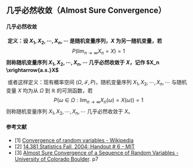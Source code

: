 ## 几乎必然收敛（Almost Sure Convergence）

#### 几乎必然收敛

​		**定义：设 $X_1,X_2,\cdots,X_n,\cdots$ 是随机变量序列，$X$ 为另一随机变量，若**
$$
P\left(\lim_{n\to \infty} X_n =X \right)=1
$$
**则称随机变量序列 $X_1,X_2,\cdots,X_n,\cdots$ 几乎必然收敛于 $X$，记作 $X_n \xrightarrow{a.s.}X$**

​		或者这样定义：现有概率空间 $(\Omega,\mathcal{F},P)$，随机变量序列 $X_1,X_2,\cdots,X_n,\cdots$ 与随机变量 $X$ 均为从 $\Omega$ 到 $\mathbb{R}$ 的可测函数，若
$$
P\left(\omega \in \Omega: \lim_{n\to \infty} X_n(\omega) =X(\omega) \right)=1
$$
则称随机变量序列 $X_1,X_2,\cdots,X_n,\cdots$ 几乎必然收敛于 $X$。

#### 参考文献

- [1] [Convergence of random variables - Wikipedia](https://en.wikipedia.org/wiki/Convergence_of_random_variables#Almost_sure_convergence)
- [2] [14.381 Statistics Fall, 2004: Handout # 6 - MIT](http://web.mit.edu/14.381/www/ho6.pdf)
- [3] [Almost Sure Convergence of a Sequence of Random Variables - University of Colorado Boulder](https://www.colorado.edu/amath/sites/default/files/attached-files/almost_sure_conv.pdf). p7